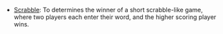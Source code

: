 * [Scrabble](https://github.com/nafscode/cs50/blob/main/Week2/scrabble.c): To determines the winner of a short scrabble-like game, where two players each enter their word, and the higher scoring player wins.
